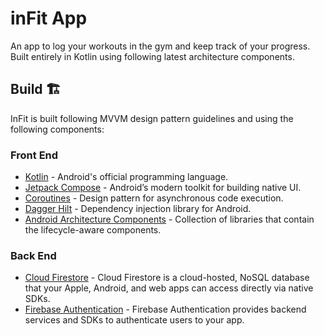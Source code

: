 
# inFit App

An app to log your workouts in the gym and keep track of your progress.
Built entirely in Kotlin using following latest architecture components.


## Build 🏗️

InFit is built following MVVM design pattern guidelines and using the following components:

### Front End

- [Kotlin]() - Android's official programming language.
- [Jetpack Compose](https://developer.android.com/jetpack/compose) - Android’s modern toolkit for building native UI.
- [Coroutines](https://developer.android.com/kotlin/coroutines) - Design pattern for asynchronous code execution.
- [Dagger Hilt](https://developer.android.com/training/dependency-injection/hilt) - Dependency injection library for Android.
- [Android Architecture Components](https://developer.android.com/topic/architecture) - Collection of libraries that contain the lifecycle-aware components.

### Back End

- [Cloud Firestore](https://firebase.google.com/docs/firestore) - Cloud Firestore is a cloud-hosted, NoSQL database that your Apple, Android, and web apps can access directly via native SDKs.
- [Firebase Authentication](https://firebase.google.com/products/auth) -  Firebase Authentication provides backend services and SDKs to authenticate users to your app.



